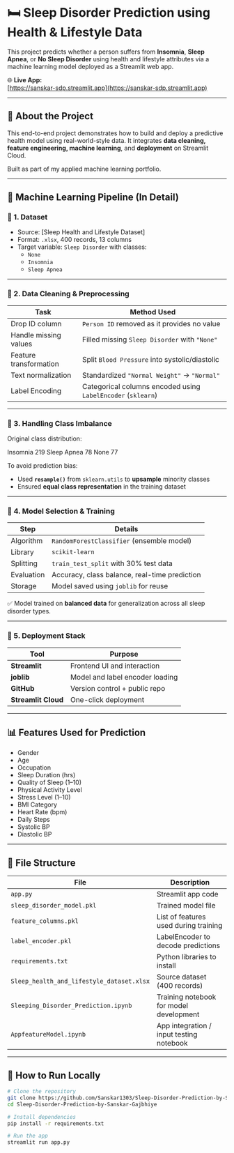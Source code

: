 # 🛏️ Sleep Disorder Prediction using Health & Lifestyle Data

This project predicts whether a person suffers from **Insomnia**, **Sleep Apnea**, or **No Sleep Disorder** using health and lifestyle attributes via a machine learning model deployed as a Streamlit web app.

🌐 **Live App:**  
[https://sanskar-sdp.streamlit.app](https://sanskar-sdp.streamlit.app)

---

## 🚀 About the Project

This end-to-end project demonstrates how to build and deploy a predictive health model using real-world-style data. It integrates **data cleaning, feature engineering, machine learning**, and **deployment** on Streamlit Cloud.

Built as part of my applied machine learning portfolio.

---

## 🧠 Machine Learning Pipeline (In Detail)

### 🔹 1. Dataset

- Source: [Sleep Health and Lifestyle Dataset]
- Format: `.xlsx`, 400 records, 13 columns
- Target variable: `Sleep Disorder` with classes:
  - `None`
  - `Insomnia`
  - `Sleep Apnea`

---

### 🔹 2. Data Cleaning & Preprocessing

| Task                      | Method Used                                  |
|---------------------------|-----------------------------------------------|
| Drop ID column            | `Person ID` removed as it provides no value   |
| Handle missing values     | Filled missing `Sleep Disorder` with `"None"` |
| Feature transformation    | Split `Blood Pressure` into systolic/diastolic |
| Text normalization        | Standardized `"Normal Weight"` → `"Normal"`  |
| Label Encoding            | Categorical columns encoded using `LabelEncoder` (`sklearn`) |

---

### 🔹 3. Handling Class Imbalance

Original class distribution:

Insomnia 219
Sleep Apnea 78
None 77


To avoid prediction bias:
- Used **`resample()`** from `sklearn.utils` to **upsample** minority classes
- Ensured **equal class representation** in the training dataset

---

### 🔹 4. Model Selection & Training

| Step              | Details                                      |
|-------------------|----------------------------------------------|
| Algorithm         | `RandomForestClassifier` (ensemble model)    |
| Library           | `scikit-learn`                               |
| Splitting         | `train_test_split` with 30% test data        |
| Evaluation        | Accuracy, class balance, real-time prediction |
| Storage           | Model saved using `joblib` for reuse         |

✅ Model trained on **balanced data** for generalization across all sleep disorder types.

---

### 🔹 5. Deployment Stack

| Tool        | Purpose                          |
|-------------|----------------------------------|
| **Streamlit** | Frontend UI and interaction     |
| **joblib**    | Model and label encoder loading |
| **GitHub**    | Version control + public repo   |
| **Streamlit Cloud** | One-click deployment      |

---

## 📊 Features Used for Prediction

- Gender
- Age
- Occupation
- Sleep Duration (hrs)
- Quality of Sleep (1–10)
- Physical Activity Level
- Stress Level (1–10)
- BMI Category
- Heart Rate (bpm)
- Daily Steps
- Systolic BP
- Diastolic BP

---

## 📁 File Structure

| File                                 | Description                                      |
|--------------------------------------|--------------------------------------------------|
| `app.py`                             | Streamlit app code                               |
| `sleep_disorder_model.pkl`           | Trained model file                               |
| `feature_columns.pkl`                | List of features used during training            |
| `label_encoder.pkl`                  | LabelEncoder to decode predictions               |
| `requirements.txt`                   | Python libraries to install                      |
| `Sleep_health_and_lifestyle_dataset.xlsx` | Source dataset (400 records)              |
| `Sleeping_Disorder_Prediction.ipynb` | Training notebook for model development          |
| `AppfeatureModel.ipynb`              | App integration / input testing notebook         |

---

## 🧪 How to Run Locally

```bash
# Clone the repository
git clone https://github.com/Sanskar1303/Sleep-Disorder-Prediction-by-Sanskar-Gajbhiye.git
cd Sleep-Disorder-Prediction-by-Sanskar-Gajbhiye

# Install dependencies
pip install -r requirements.txt

# Run the app
streamlit run app.py

